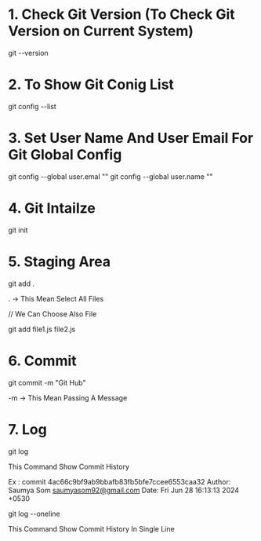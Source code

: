 # 1. Check Git Version (To Check Git Version on Current System)

git --version


# 2. To Show Git Conig List

git config --list


# 3. Set User Name And User Email For Git  Global Config

git config --global user.emal "<email>"
git config --global user.name "<name>"


# 4. Git Intailze

git init


# 5. Staging Area

git add . 

. -> This Mean Select All Files

// We Can Choose Also File

git add file1.js file2.js 


# 6. Commit

git commit -m "Git Hub"

-m -> This Mean Passing A Message


# 7. Log

git log 

This Command Show Commit History

Ex : 
commit 4ac66c9bf9ab9bbafb83fb5bfe7ccee6553caa32
Author: Saumya Som <saumyasom92@gmail.com>
Date:   Fri Jun 28 16:13:13 2024 +0530

git log --oneline

This Command Show Commit History In Single Line